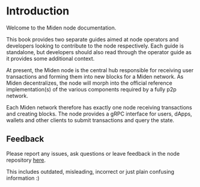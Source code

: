 # Introduction

Welcome to the Miden node documentation.

This book provides two separate guides aimed at node operators and developers looking to contribute to the node
respectively. Each guide is standalone, but developers should also read through the operator guide as it provides some
additional context.

At present, the Miden node is the central hub responsible for receiving user transactions and forming them into new
blocks for a Miden network. As Miden decentralizes, the node will morph into the official reference implementation(s) of
the various components required by a fully p2p network.

Each Miden network therefore has exactly one node receiving transactions and creating blocks. The node provides a gRPC
interface for users, dApps, wallets and other clients to submit transactions and query the state.

## Feedback

Please report any issues, ask questions or leave feedback in the node repository
[here](https://github.com/0xMiden/miden-node/issues/new/choose).

This includes outdated, misleading, incorrect or just plain confusing information :)
